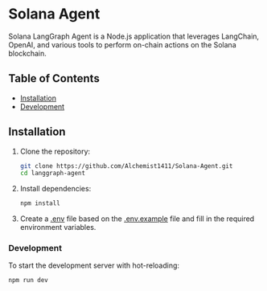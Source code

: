 # Solana Agent

Solana LangGraph Agent is a Node.js application that leverages LangChain, OpenAI, and various tools to perform on-chain actions on the Solana blockchain.
## Table of Contents

- [Installation](#installation)
- [Development](#development)

## Installation

1. Clone the repository:
    ```sh
    git clone https://github.com/Alchemist1411/Solana-Agent.git
    cd langgraph-agent
    ```

2. Install dependencies:
    ```sh
    npm install
    ```

3. Create a [.env]() file based on the [.env.example]() file and fill in the required environment variables.

### Development

To start the development server with hot-reloading:
```sh
npm run dev
